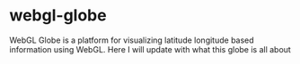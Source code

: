 # webgl-globe
WebGL Globe is a platform for visualizing latitude longitude based information using WebGL.
Here I will update with what this globe is all about
